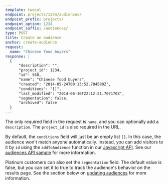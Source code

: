 ```yaml
---
template: twocol
endpoint: projects/1234/audiences/
endpoint_prefix: projects/
endpoint_option: 1234
endpoint_suffix: /audiences/
type: POST
title: Create an audience
anchor: create-audience
request:
  name: "Chinese food buyers"
response: |
  {
      "description": "",
      "project_id": 1234,
      "id": 568,
      "name": "Chinese food buyers",
      "created": "2014-05-24T00:13:52.784580Z",
      "conditions": "[]",
      "last_modified": "2014-06-10T22:12:21.707170Z",
      "segmentation": false,
      "archived": false
  }
---
```


The only required field in the request is `name`, and you can optionally add a `description`. The `project_id` is also required in the URL.

By default, the `conditions` field will just be an empty list `[]`. In this case, the audience won't match anyone automatically. Instead, you can add visitors to it by `id` using the `addToAudience` function in our [Javascript API]({{site.paths.js}}#audiences). See our [audiences API sample]({{site.paths.samples}}#dmp) for more information.

Platinum customers can also set the `segmentation` field. The default value is false, but you can set it to true to track the audience's behavior on the results page. See the section below on [updating audiences](#update-audience) for more information.
